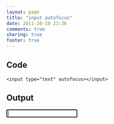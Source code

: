 ```yaml
---
layout: page
title: "input autofocus"
date: 2011-10-18 23:36
comments: true
sharing: true
footer: true
---
```


## Code
```<input type="text" autofocus></input>```

## Output
<input type="text" autofocus></input>